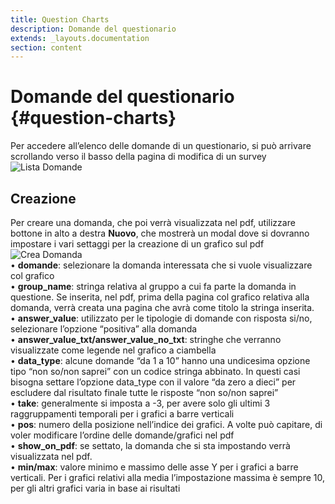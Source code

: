 ```yaml
---
title: Question Charts
description: Domande del questionario
extends: _layouts.documentation
section: content
---
```


# Domande del questionario {#question-charts}

Per accedere all’elenco delle domande di un questionario, si può arrivare scrollando verso il basso della pagina di modifica di un survey  
![Lista Domande](https://quaeris-tv.github.io/doc_quaeris/assets/images/index_question_charts.png "lista domande")

## Creazione

Per creare una domanda, che poi verrà visualizzata nel pdf, utilizzare bottone in alto a destra **Nuovo**, che mostrerà un modal dove si dovranno impostare i vari settaggi per la creazione di un grafico sul pdf  
![Crea Domanda](https://quaeris-tv.github.io/doc_quaeris/assets/images/save_question_chart.png "crea domanda")  
    • **domande**: selezionare la domanda interessata che si vuole visualizzare col grafico  
    • **group_name**: stringa relativa al gruppo a cui fa parte la domanda in questione. Se inserita, nel pdf, prima della pagina col grafico relativa alla domanda, verrà creata una pagina che avrà come titolo la stringa inserita.  
    • **answer_value**: utilizzato per le tipologie di domande con risposta si/no, selezionare l’opzione “positiva” alla domanda  
    • **answer_value_txt/answer_value_no_txt**: stringhe che verranno visualizzate come legende nel grafico a ciambella  
    • **data_type**: alcune domande “da 1 a 10” hanno una undicesima opzione tipo “non so/non saprei” con un codice stringa abbinato. In questi casi bisogna settare l’opzione data_type con il valore “da zero a dieci” per escludere dal risultato finale tutte le risposte “non so/non saprei”  
    • **take**: generalmente si imposta a -3, per avere solo gli ultimi 3 raggruppamenti temporali per i grafici a barre verticali  
    • **pos**: numero della posizione nell’indice dei grafici. A volte può capitare, di voler modificare l’ordine delle domande/grafici nel pdf  
    • **show_on_pdf**: se settato, la domanda che si sta impostando verrà visualizzata nel pdf.  
    • **min/max**: valore minimo e massimo delle asse Y per i grafici a barre verticali. Per i grafici relativi alla media l’impostazione massima è sempre 10, per gli altri grafici varia in base ai risultati